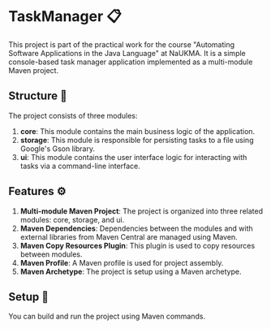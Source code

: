# TaskManager :clipboard:

This project is part of the practical work for the course "Automating Software Applications in the Java Language" at NaUKMA. It is a simple console-based task manager application implemented as a multi-module Maven project. 

## Structure :open_file_folder:

The project consists of three modules:

1. **core**: This module contains the main business logic of the application.
2. **storage**: This module is responsible for persisting tasks to a file using Google's Gson library.
3. **ui**: This module contains the user interface logic for interacting with tasks via a command-line interface.

## Features :gear:

1. **Multi-module Maven Project**: The project is organized into three related modules: core, storage, and ui.
2. **Maven Dependencies**: Dependencies between the modules and with external libraries from Maven Central are managed using Maven.
3. **Maven Copy Resources Plugin**: This plugin is used to copy resources between modules.
4. **Maven Profile**: A Maven profile is used for project assembly.
5. **Maven Archetype**: The project is setup using a Maven archetype.

## Setup :wrench:

You can build and run the project using Maven commands. 
